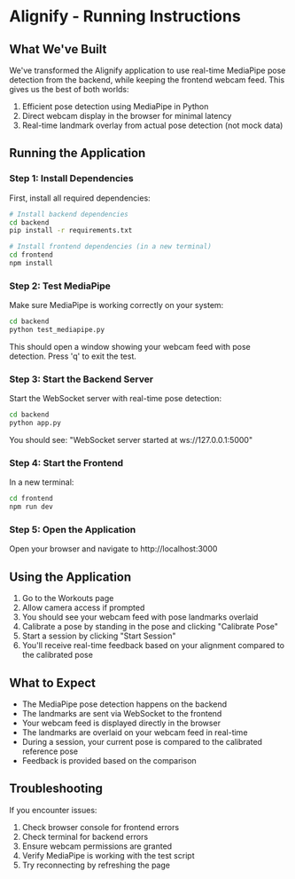 # Alignify - Running Instructions

## What We've Built

We've transformed the Alignify application to use real-time MediaPipe pose detection from the backend, while keeping the frontend webcam feed. This gives us the best of both worlds:

1. Efficient pose detection using MediaPipe in Python
2. Direct webcam display in the browser for minimal latency
3. Real-time landmark overlay from actual pose detection (not mock data)

## Running the Application

### Step 1: Install Dependencies

First, install all required dependencies:

```bash
# Install backend dependencies
cd backend
pip install -r requirements.txt

# Install frontend dependencies (in a new terminal)
cd frontend
npm install
```

### Step 2: Test MediaPipe

Make sure MediaPipe is working correctly on your system:

```bash
cd backend
python test_mediapipe.py
```

This should open a window showing your webcam feed with pose detection. Press 'q' to exit the test.

### Step 3: Start the Backend Server

Start the WebSocket server with real-time pose detection:

```bash
cd backend
python app.py
```

You should see: "WebSocket server started at ws://127.0.0.1:5000"

### Step 4: Start the Frontend

In a new terminal:

```bash
cd frontend
npm run dev
```

### Step 5: Open the Application

Open your browser and navigate to http://localhost:3000

## Using the Application

1. Go to the Workouts page
2. Allow camera access if prompted
3. You should see your webcam feed with pose landmarks overlaid
4. Calibrate a pose by standing in the pose and clicking "Calibrate Pose"
5. Start a session by clicking "Start Session"
6. You'll receive real-time feedback based on your alignment compared to the calibrated pose

## What to Expect

- The MediaPipe pose detection happens on the backend
- The landmarks are sent via WebSocket to the frontend
- Your webcam feed is displayed directly in the browser
- The landmarks are overlaid on your webcam feed in real-time
- During a session, your current pose is compared to the calibrated reference pose
- Feedback is provided based on the comparison

## Troubleshooting

If you encounter issues:

1. Check browser console for frontend errors
2. Check terminal for backend errors
3. Ensure webcam permissions are granted
4. Verify MediaPipe is working with the test script
5. Try reconnecting by refreshing the page 